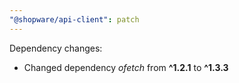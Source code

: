 ```yaml
---
"@shopware/api-client": patch
---
```


Dependency changes:

- Changed dependency _ofetch_ from **^1.2.1** to **^1.3.3**
